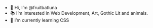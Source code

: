- 🌙 Hi, I’m @fruitbatluna
- 📚 I’m interested in Web Development, Art, Gothic Lit and animals. 
- 🌱 I’m currently learning CSS

<!---
fruitbatluna/fruitbatluna is a ✨ special ✨ repository because its `README.md` (this file) appears on your GitHub profile.
You can click the Preview link to take a look at your changes.
--->
